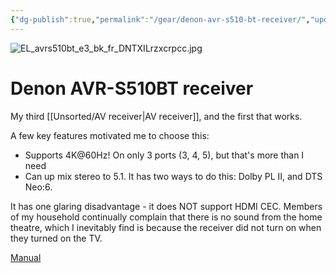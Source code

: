 ```yaml
---
{"dg-publish":true,"permalink":"/gear/denon-avr-s510-bt-receiver/","updated":"2025-08-20T23:07:59.452-07:00"}
---
```


![EL_avrs510bt_e3_bk_fr_DNTXILrzxcrpcc.jpg](/img/user/EL_avrs510bt_e3_bk_fr_DNTXILrzxcrpcc.jpg)
# Denon AVR-S510BT receiver

My third [[Unsorted/AV receiver\|AV receiver]], and the first that works.

A few key features motivated me to choose this:
- Supports 4K@60Hz! On only 3 ports (3, 4, 5), but that's more than I need
- Can up mix stereo to 5.1. It has two ways to do this: Dolby PL II, and DTS Neo:6.

It has one glaring disadvantage - it does NOT support HDMI CEC. Members of my household continually complain that there is no sound from the home theatre, which I inevitably find is because the receiver did not turn on when they turned on the TV.

[Manual](https://manuals.denon.com/avrs510bt/na/en/GFNFSYsavbhwwe.php)



